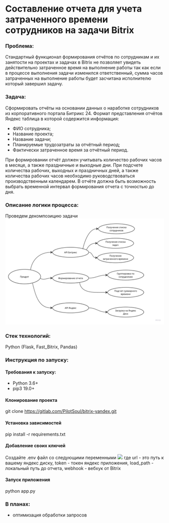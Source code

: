 # Составление отчета для учета затраченного времени сотрудников на задачи Bitrix
### Проблема:
Стандартный функционал формирования отчётов по сотрудникам и их занятости на проектах и задачах в Bitrix не позволяет увидеть действительно затраченное время на выполнение работы так как если в процессе выполнения задачи изменился ответственный, сумма часов затраченных на выполнение работы будет засчитана исполнителю который завершил задачу.
### Задача:
Сформировать отчёты на основании данных о наработке сотрудников из корпоративного портала Битрикс 24. Формат представления отчётов Яндекс таблица в которой содержится информация:
- ФИО сотрудника;
- Название проекта;
- Название задачи;
- Планируемые трудозатраты за отчётный период;
- Фактически затраченное время за отчётный период.

При формировании отчёт должен учитывать количество рабочих часов в месяце, а также праздничные и выходные дни. При подсчете количества рабочих, выходных и праздничных дней, а также количества рабочих часов необходимо руководствоваться производственным календарем. В отчёте должна быть возможность выбрать временной интервал формирования отчета с точностью до дня.
### Описание логики процесса:
Проведем декомпозицию задачи
![Alt-текст](/static/Mind_map.jpg)
### Стек технологий:
Python (Flask, Fast_Bitrix, Pandas)
### Инструкция по запуску:
#### Требования к запуску:
- Python 3.6+
- pip3 19.0+
#### Клонирование проекта
git clone https://gitlab.com/PilotSoul/bitrix-yandex.git
#### Установка зависимостей
pip install -r requirements.txt
#### Добавление своих ключей
Создайте .env файл со следующими переменными
<img src="/static/pathes.pn" width="300">
где url - это путь к вашему яндекс диску, token - токен яндекс приложения, load_path - локальный путь до отчета, webhook - вебхук от Bitrix
#### Запуск приложения
python app.py
### В планах:
- оптимизация обработки запросов
